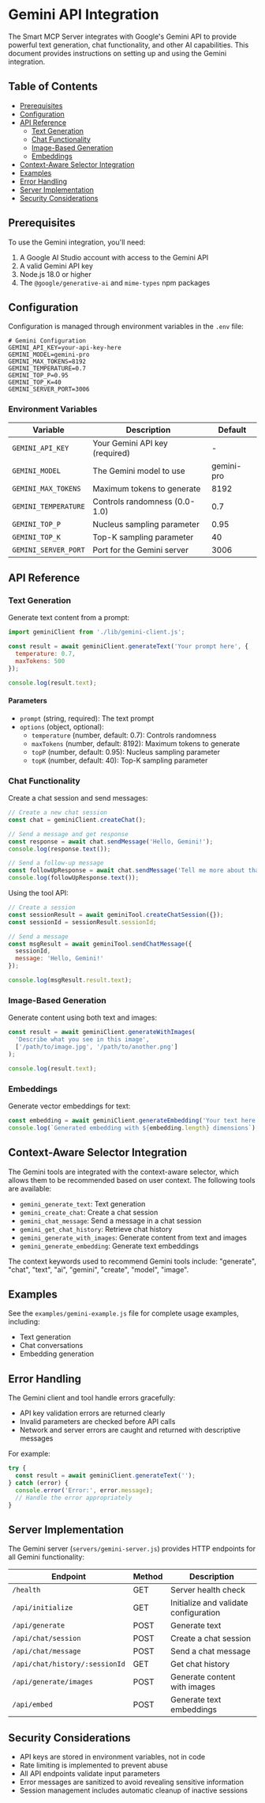 # Gemini API Integration

The Smart MCP Server integrates with Google's Gemini API to provide powerful text generation, chat functionality, and other AI capabilities. This document provides instructions on setting up and using the Gemini integration.

## Table of Contents

- [Prerequisites](#prerequisites)
- [Configuration](#configuration)
- [API Reference](#api-reference)
  - [Text Generation](#text-generation)
  - [Chat Functionality](#chat-functionality)
  - [Image-Based Generation](#image-based-generation)
  - [Embeddings](#embeddings)
- [Context-Aware Selector Integration](#context-aware-selector-integration)
- [Examples](#examples)
- [Error Handling](#error-handling)
- [Server Implementation](#server-implementation)
- [Security Considerations](#security-considerations)

## Prerequisites

To use the Gemini integration, you'll need:

1. A Google AI Studio account with access to the Gemini API
2. A valid Gemini API key
3. Node.js 18.0 or higher
4. The `@google/generative-ai` and `mime-types` npm packages

## Configuration

Configuration is managed through environment variables in the `.env` file:

```
# Gemini Configuration
GEMINI_API_KEY=your-api-key-here
GEMINI_MODEL=gemini-pro
GEMINI_MAX_TOKENS=8192
GEMINI_TEMPERATURE=0.7
GEMINI_TOP_P=0.95
GEMINI_TOP_K=40
GEMINI_SERVER_PORT=3006
```

### Environment Variables

| Variable | Description | Default |
|----------|-------------|---------|
| `GEMINI_API_KEY` | Your Gemini API key (required) | - |
| `GEMINI_MODEL` | The Gemini model to use | gemini-pro |
| `GEMINI_MAX_TOKENS` | Maximum tokens to generate | 8192 |
| `GEMINI_TEMPERATURE` | Controls randomness (0.0-1.0) | 0.7 |
| `GEMINI_TOP_P` | Nucleus sampling parameter | 0.95 |
| `GEMINI_TOP_K` | Top-K sampling parameter | 40 |
| `GEMINI_SERVER_PORT` | Port for the Gemini server | 3006 |

## API Reference

### Text Generation

Generate text content from a prompt:

```javascript
import geminiClient from './lib/gemini-client.js';

const result = await geminiClient.generateText('Your prompt here', {
  temperature: 0.7,
  maxTokens: 500
});

console.log(result.text);
```

#### Parameters

- `prompt` (string, required): The text prompt
- `options` (object, optional):
  - `temperature` (number, default: 0.7): Controls randomness
  - `maxTokens` (number, default: 8192): Maximum tokens to generate
  - `topP` (number, default: 0.95): Nucleus sampling parameter
  - `topK` (number, default: 40): Top-K sampling parameter

### Chat Functionality

Create a chat session and send messages:

```javascript
// Create a new chat session
const chat = geminiClient.createChat();

// Send a message and get response
const response = await chat.sendMessage('Hello, Gemini!');
console.log(response.text());

// Send a follow-up message
const followUpResponse = await chat.sendMessage('Tell me more about that.');
console.log(followUpResponse.text());
```

Using the tool API:

```javascript
// Create a session
const sessionResult = await geminiTool.createChatSession({});
const sessionId = sessionResult.sessionId;

// Send a message
const msgResult = await geminiTool.sendChatMessage({
  sessionId,
  message: 'Hello, Gemini!'
});

console.log(msgResult.result.text);
```

### Image-Based Generation

Generate content using both text and images:

```javascript
const result = await geminiClient.generateWithImages(
  'Describe what you see in this image',
  ['/path/to/image.jpg', '/path/to/another.png']
);

console.log(result.text);
```

### Embeddings

Generate vector embeddings for text:

```javascript
const embedding = await geminiClient.generateEmbedding('Your text here');
console.log(`Generated embedding with ${embedding.length} dimensions`);
```

## Context-Aware Selector Integration

The Gemini tools are integrated with the context-aware selector, which allows them to be recommended based on user context. The following tools are available:

- `gemini_generate_text`: Text generation
- `gemini_create_chat`: Create a chat session
- `gemini_chat_message`: Send a message in a chat session
- `gemini_get_chat_history`: Retrieve chat history
- `gemini_generate_with_images`: Generate content from text and images
- `gemini_generate_embedding`: Generate text embeddings

The context keywords used to recommend Gemini tools include: "generate", "chat", "text", "ai", "gemini", "create", "model", "image".

## Examples

See the `examples/gemini-example.js` file for complete usage examples, including:

- Text generation
- Chat conversations
- Embedding generation

## Error Handling

The Gemini client and tool handle errors gracefully:

- API key validation errors are returned clearly
- Invalid parameters are checked before API calls
- Network and server errors are caught and returned with descriptive messages

For example:

```javascript
try {
  const result = await geminiClient.generateText('');
} catch (error) {
  console.error('Error:', error.message);
  // Handle the error appropriately
}
```

## Server Implementation

The Gemini server (`servers/gemini-server.js`) provides HTTP endpoints for all Gemini functionality:

| Endpoint | Method | Description |
|----------|--------|-------------|
| `/health` | GET | Server health check |
| `/api/initialize` | GET | Initialize and validate configuration |
| `/api/generate` | POST | Generate text |
| `/api/chat/session` | POST | Create a chat session |
| `/api/chat/message` | POST | Send a chat message |
| `/api/chat/history/:sessionId` | GET | Get chat history |
| `/api/generate/images` | POST | Generate content with images |
| `/api/embed` | POST | Generate text embeddings |

## Security Considerations

- API keys are stored in environment variables, not in code
- Rate limiting is implemented to prevent abuse
- All API endpoints validate input parameters
- Error messages are sanitized to avoid revealing sensitive information
- Session management includes automatic cleanup of inactive sessions 